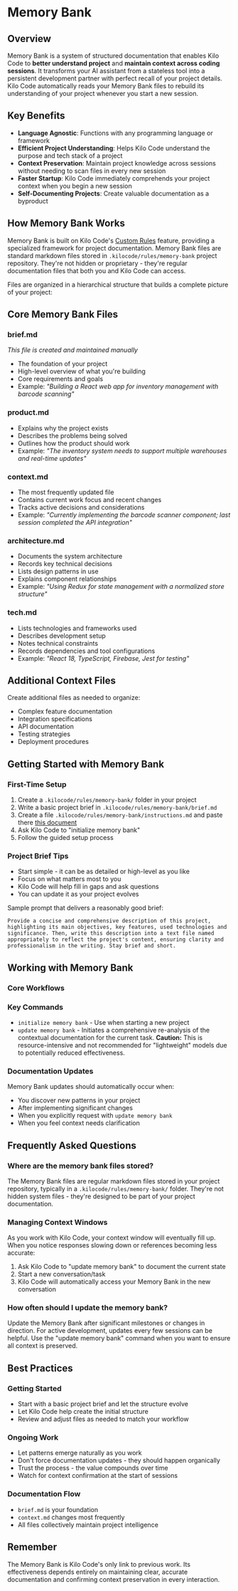 # Memory Bank

## Overview

Memory Bank is a system of structured documentation that enables Kilo Code to **better understand project** and **maintain context across coding sessions**. It transforms your AI assistant from a stateless tool into a persistent development partner with perfect recall of your project details. Kilo Code automatically reads your Memory Bank files to rebuild its understanding of your project whenever you start a new session.

## Key Benefits

- **Language Agnostic**: Functions with any programming language or framework
- **Efficient Project Understanding**: Helps Kilo Code understand the purpose and tech stack of a project
- **Context Preservation**: Maintain project knowledge across sessions without needing to scan files in every new session
- **Faster Startup**: Kilo Code immediately comprehends your project context when you begin a new session
- **Self-Documenting Projects**: Create valuable documentation as a byproduct

## How Memory Bank Works

Memory Bank is built on Kilo Code's [Custom Rules](/advanced-usage/custom-rules) feature, providing a specialized framework for project documentation. Memory Bank files are standard markdown files stored in `.kilocode/rules/memory-bank` project repository. They're not hidden or proprietary - they're regular documentation files that both you and Kilo Code can access.

Files are organized in a hierarchical structure that builds a complete picture of your project:

## Core Memory Bank Files

### brief.md
*This file is created and maintained manually*
- The foundation of your project
- High-level overview of what you're building
- Core requirements and goals
- Example: *"Building a React web app for inventory management with barcode scanning"*

### product.md
- Explains why the project exists
- Describes the problems being solved
- Outlines how the product should work
- Example: *"The inventory system needs to support multiple warehouses and real-time updates"*

### context.md
- The most frequently updated file
- Contains current work focus and recent changes
- Tracks active decisions and considerations
- Example: *"Currently implementing the barcode scanner component; last session completed the API integration"*

### architecture.md
- Documents the system architecture
- Records key technical decisions
- Lists design patterns in use
- Explains component relationships
- Example: *"Using Redux for state management with a normalized store structure"*

### tech.md
- Lists technologies and frameworks used
- Describes development setup
- Notes technical constraints
- Records dependencies and tool configurations
- Example: *"React 18, TypeScript, Firebase, Jest for testing"*

## Additional Context Files

Create additional files as needed to organize:
- Complex feature documentation
- Integration specifications
- API documentation
- Testing strategies
- Deployment procedures

## Getting Started with Memory Bank

### First-Time Setup

1. Create a `.kilocode/rules/memory-bank/` folder in your project
2. Write a basic project brief in `.kilocode/rules/memory-bank/brief.md`
3. Create a file `.kilocode/rules/memory-bank/instructions.md` and paste there [this document](pathname:///downloads/memory-bank.md)
4. Ask Kilo Code to "initialize memory bank"
5. Follow the guided setup process

### Project Brief Tips

- Start simple - it can be as detailed or high-level as you like
- Focus on what matters most to you
- Kilo Code will help fill in gaps and ask questions
- You can update it as your project evolves

Sample prompt that delivers a reasonably good brief:

```
Provide a concise and comprehensive description of this project, highlighting its main objectives, key features, used technologies and significance. Then, write this description into a text file named appropriately to reflect the project's content, ensuring clarity and professionalism in the writing. Stay brief and short.
```

## Working with Memory Bank

### Core Workflows

### Key Commands

- `initialize memory bank` - Use when starting a new project
- `update memory bank` - Initiates a comprehensive re-analysis of the contextual documentation for the current task. **Caution:** This is resource-intensive and not recommended for "lightweight" models due to potentially reduced effectiveness.

### Documentation Updates

Memory Bank updates should automatically occur when:
- You discover new patterns in your project
- After implementing significant changes
- When you explicitly request with `update memory bank`
- When you feel context needs clarification

## Frequently Asked Questions

### Where are the memory bank files stored?
The Memory Bank files are regular markdown files stored in your project repository, typically in a `.kilocode/rules/memory-bank/` folder. They're not hidden system files - they're designed to be part of your project documentation.

### Managing Context Windows
As you work with Kilo Code, your context window will eventually fill up. When you notice responses slowing down or references becoming less accurate:
1. Ask Kilo Code to "update memory bank" to document the current state
2. Start a new conversation/task
3. Kilo Code will automatically access your Memory Bank in the new conversation

### How often should I update the memory bank?
Update the Memory Bank after significant milestones or changes in direction. For active development, updates every few sessions can be helpful. Use the "update memory bank" command when you want to ensure all context is preserved.

## Best Practices

### Getting Started
- Start with a basic project brief and let the structure evolve
- Let Kilo Code help create the initial structure
- Review and adjust files as needed to match your workflow

### Ongoing Work
- Let patterns emerge naturally as you work
- Don't force documentation updates - they should happen organically
- Trust the process - the value compounds over time
- Watch for context confirmation at the start of sessions

### Documentation Flow
- `brief.md` is your foundation
- `context.md` changes most frequently
- All files collectively maintain project intelligence

## Remember
The Memory Bank is Kilo Code's only link to previous work. Its effectiveness depends entirely on maintaining clear, accurate documentation and confirming context preservation in every interaction.